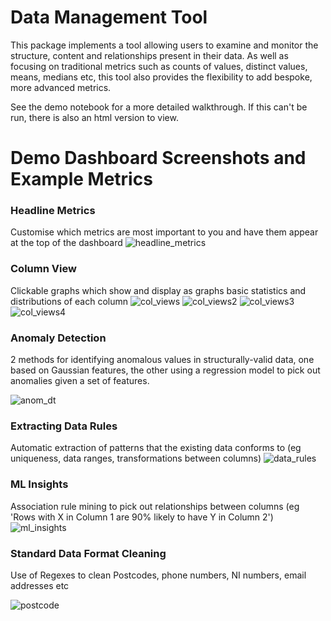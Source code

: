 # Data Management Tool
This package implements a tool allowing users to examine and monitor the structure, content and relationships present in their data. As well as focusing on traditional metrics such as counts of values, distinct values, means, medians etc, this tool also provides the flexibility to add bespoke, more advanced metrics.

See the demo notebook for a more detailed walkthrough. If this can't be run, there is also an html version to view.

# Demo Dashboard Screenshots and Example Metrics

### Headline Metrics
Customise which metrics are most important to you and have them appear at the top of the dashboard
![headline_metrics](https://user-images.githubusercontent.com/97685851/149484416-5fb3bbb0-08af-465e-a294-d4cd6f0b97d1.PNG)

### Column View
Clickable graphs which show and display as graphs basic statistics and distributions of each column
![col_views](https://user-images.githubusercontent.com/97685851/149484393-5228f115-026a-48ca-a6e7-aa3b6a87ac18.PNG)
![col_views2](https://user-images.githubusercontent.com/97685851/149484396-e27f4b0c-485a-4bbd-a92d-26c8f23584dd.PNG)
![col_views3](https://user-images.githubusercontent.com/97685851/149484400-d2b3c9cb-9bb4-48b4-996f-3a2a854cbfd2.PNG)
![col_views4](https://user-images.githubusercontent.com/97685851/149484405-0afbffdb-e317-4ded-8625-7e770f109733.PNG)


### Anomaly Detection
2 methods for identifying anomalous values in structurally-valid data, one based on Gaussian features, the other using a regression model to pick out anomalies given a set of features.

![anom_dt](https://user-images.githubusercontent.com/97685851/149484382-36bf746d-4044-4e25-a3c8-9cbcff82239b.PNG)

### Extracting Data Rules
Automatic extraction of patterns that the existing data conforms to (eg uniqueness, data ranges, transformations between columns)
![data_rules](https://user-images.githubusercontent.com/97685851/149484410-07797726-46f7-4278-8b48-8d93f3ae34fe.PNG)

### ML Insights
Association rule mining to pick out relationships between columns (eg 'Rows with X in Column 1 are 90% likely to have Y in Column 2')
![ml_insights](https://user-images.githubusercontent.com/97685851/149484419-f8f67be9-956e-49a0-a1da-d62464f85b15.PNG)


### Standard Data Format Cleaning
Use of Regexes to clean Postcodes, phone numbers, NI numbers, email addresses etc

![postcode](https://user-images.githubusercontent.com/97685851/149484426-986984fe-2334-4922-a87d-0eef255b4e8f.PNG)


